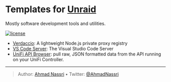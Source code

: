# Templates for [Unraid](https://unraid.net/)

Mostly software development tools and utilities.

[![license][license-img]][license-url]

- [Verdaccio](./verdaccio/): A lightweight Node.js private proxy registry
- [VS Code Server](./vscode-server/): The Visual Studio Code Server
- [UniFi API Browser](./unifi-api-browser/): pull raw, JSON formatted data from the API running on your UniFi Controller.


----
> Author: [Ahmad Nassri](https://www.ahmadnassri.com/) &bull;
> Twitter: [@AhmadNassri](https://twitter.com/AhmadNassri)

[license-url]: LICENSE
[license-img]: https://badgen.net/github/license/ahmadnassri/unraid-templates
